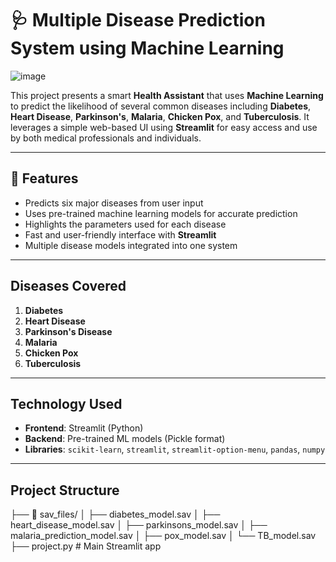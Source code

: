 # 🩺 Multiple Disease Prediction System using Machine Learning
![image](https://github.com/user-attachments/assets/2b64b72f-45f9-4457-9ad6-59d1ae8efa60)




This project presents a smart **Health Assistant** that uses **Machine Learning** to predict the likelihood of several common diseases including **Diabetes**, **Heart Disease**, **Parkinson's**, **Malaria**, **Chicken Pox**, and **Tuberculosis**. It leverages a simple web-based UI using **Streamlit** for easy access and use by both medical professionals and individuals.

---

## 📌 Features

-  Predicts six major diseases from user input
-  Uses pre-trained machine learning models for accurate prediction
-  Highlights the parameters used for each disease
-  Fast and user-friendly interface with **Streamlit**
-  Multiple disease models integrated into one system

---

##  Diseases Covered

1. **Diabetes**
2. **Heart Disease**
3. **Parkinson's Disease**
4. **Malaria**
5. **Chicken Pox**
6. **Tuberculosis**

---


## Technology Used

- **Frontend**: Streamlit (Python)
- **Backend**: Pre-trained ML models (Pickle format)
- **Libraries**: `scikit-learn`, `streamlit`, `streamlit-option-menu`, `pandas`, `numpy`

---

## Project Structure
├── 📁 sav_files/
│ ├── diabetes_model.sav
│ ├── heart_disease_model.sav
│ ├── parkinsons_model.sav
│ ├── malaria_prediction_model.sav
│ ├── pox_model.sav
│ └── TB_model.sav
├── project.py # Main Streamlit app


